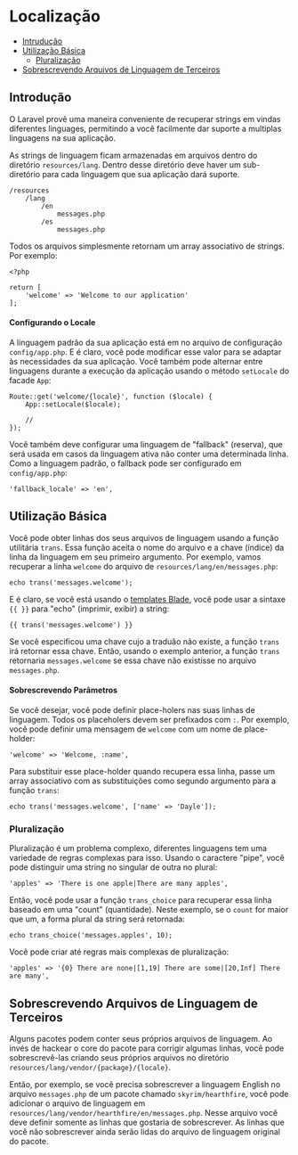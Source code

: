 # Localização

- [Intrudução](#introduction)
- [Utilização Básica](#basic-usage)
    - [Pluralização](#pluralization)
- [Sobrescrevendo Arquivos de Linguagem de Terceiros](#overriding-vendor-language-files)

<a name="introduction"></a>
## Introdução

O Laravel provê uma maneira conveniente de recuperar strings em vindas diferentes linguages, permitindo a você facilmente dar suporte a multiplas linguagens na sua aplicação.


As strings de linguagem ficam armazenadas em arquivos dentro do diretório `resources/lang`. Dentro desse diretório deve haver um sub-diretório para cada linguagem que sua aplicação dará suporte.

    /resources
        /lang
            /en
                messages.php
            /es
                messages.php

Todos os arquivos simplesmente retornam um array associativo de strings. Por exemplo:

    <?php

    return [
        'welcome' => 'Welcome to our application'
    ];


#### Configurando o Locale

A linguagem padrão da sua aplicação está em no arquivo de configuração `config/app.php`. E é claro, você pode modificar esse valor para se adaptar às necessidades da sua aplicação. Você também pode alternar entre linguagens durante a execução da aplicação usando o método `setLocale` do facade `App`:

    Route::get('welcome/{locale}', function ($locale) {
        App::setLocale($locale);

        //
    });

Você também deve configurar uma linguagem de "fallback" (reserva), que será usada em casos da linguagem ativa não conter uma determinada linha. Como a linguagem padrão, o fallback pode ser configurado em `config/app.php`:

    'fallback_locale' => 'en',

<a name="basic-usage"></a>
## Utilização Básica

Você pode obter linhas dos seus arquivos de linguagem usando a função utilitária `trans`. Essa função aceita o nome do arquivo e a chave (índice) da linha da linguagem em seu primeiro argumento. Por exemplo, vamos recuperar a linha `welcome` do arquivo de `resources/lang/en/messages.php`:

    echo trans('messages.welcome');

E é claro, se você está usando o [templates Blade](/docs/{{version}}/blade), você pode usar a sintaxe `{{ }}` para "echo" (imprimir, exibir) a string:

    {{ trans('messages.welcome') }}


Se você especificou uma chave cujo a traduão não existe, a função `trans` irá retornar essa chave. Então, usando o exemplo anterior, a função `trans` retornaria `messages.welcome` se essa chave não existisse no arquivo `messages.php`.

#### Sobrescrevendo Parâmetros

Se você desejar, você pode definir place-holers nas suas linhas de linguagem. Todos os placeholers devem ser prefixados com `:`. Por exemplo, você pode definir uma mensagem de `welcome` com um nome de place-holder:

    'welcome' => 'Welcome, :name',

Para substituir esse place-holder quando recupera essa linha, passe um array associativo com as substituições como segundo argumento para a função `trans`:

    echo trans('messages.welcome', ['name' => 'Dayle']);

<a name="pluralization"></a>
### Pluralização

Pluralização é um problema complexo, diferentes linguagens tem uma variedade de regras complexas para isso. Usando o caractere "pipe", você pode distinguir uma string no singular de outra no plural:

    'apples' => 'There is one apple|There are many apples',

Então, você pode usar a função `trans_choice` para recuperar essa linha baseado em uma "count" (quantidade). Neste exemplo, se o `count` for maior que um, a forma plural da string será retornada:

    echo trans_choice('messages.apples', 10);

Você pode criar até regras mais complexas de pluralização:

    'apples' => '{0} There are none|[1,19] There are some|[20,Inf] There are many',

<a name="overriding-vendor-language-files"></a>
## Sobrescrevendo Arquivos de Linguagem de Terceiros

Alguns pacotes podem conter seus próprios arquivos de linguagem. Ao invés de hackear o core do pacote para corrigir algumas linhas, você pode sobrescrevê-las criando seus próprios arquivos no diretório `resources/lang/vendor/{package}/{locale}`.

Então, por exemplo, se você precisa sobrescrever a linguagem English no arquivo `messages.php` de um pacote chamado `skyrim/hearthfire`, você pode adicionar o arquivo de linguagem em `resources/lang/vendor/hearthfire/en/messages.php`. Nesse arquivo você deve definir somente as linhas que gostaria de sobrescrever. As linhas que você não sobrescrever ainda serão lidas do arquivo de linguagem original do pacote.

